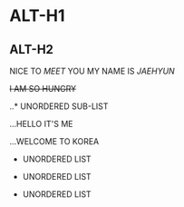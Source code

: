 ALT-H1
======

ALT-H2
------

NICE TO *MEET* YOU MY NAME IS *JAEHYUN*

~~I AM SO HUNGRY~~

..* UNORDERED SUB-LIST

...HELLO IT'S ME

...WELCOME TO KOREA

* UNORDERED LIST

+ UNORDERED LIST

- UNORDERED LIST